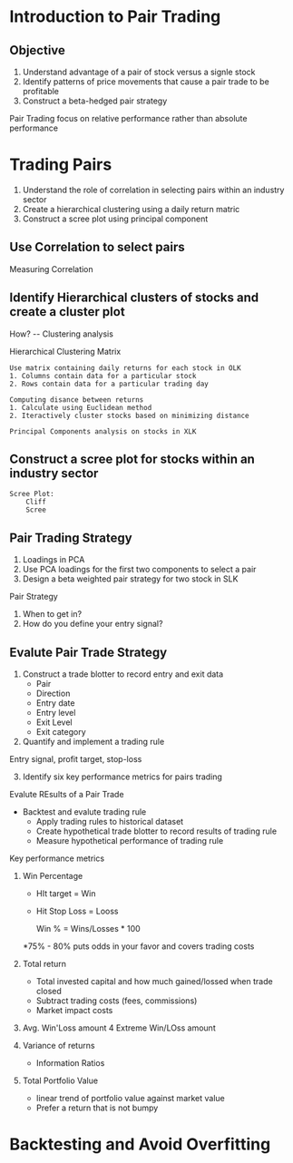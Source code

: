 # Introduction to Pair Trading
## Objective
1. Understand advantage of a pair of stock versus a signle stock
2. Identify patterns of price movements that cause a pair trade to be profitable
3. Construct a beta-hedged pair strategy

Pair Trading focus on relative performance rather than absolute performance

# Trading Pairs
1. Understand the role of correlation in selecting pairs within an industry sector
2. Create a hierarchical clustering using a daily return matric
3. Construct a scree plot using principal component

## Use Correlation to select pairs

Measuring Correlation

## Identify Hierarchical clusters of stocks and create a cluster plot
How? -- Clustering analysis

Hierarchical Clustering Matrix
    
    Use matrix containing daily returns for each stock in OLK
    1. Columns contain data for a particular stock
    2. Rows contain data for a particular trading day

    Computing disance between returns
    1. Calculate using Euclidean method
    2. Iteractively cluster stocks based on minimizing distance

    Principal Components analysis on stocks in XLK

## Construct a scree plot for stocks within an industry sector

    Scree Plot:
        Cliff
        Scree

## Pair Trading Strategy
1. Loadings in PCA
2. Use PCA loadings for the first two components to select a pair
3. Design a beta weighted pair strategy for two stock in SLK

Pair Strategy
1. When to get in?
2. How do you define your entry signal?

## Evalute Pair Trade Strategy
1. Construct a trade blotter to record entry and exit data
    * Pair
    * Direction
    * Entry date
    * Entry level
    * Exit Level
    * Exit category
2. Quantify and implement a trading rule

Entry signal, profit target, stop-loss


3. Identify six key performance metrics for pairs trading

Evalute REsults of a Pair Trade

* Backtest and evalute trading rule
    * Apply trading rules to historical dataset
    * Create hypothetical trade blotter to record results of trading rule
    * Measure hypothetical performance of trading rule


Key performance metrics
1. Win Percentage
    * HIt target = Win
    * Hit Stop Loss = Looss
        
        Win % = Wins/Losses * 100

    *75% - 80% puts odds in your favor and covers trading costs
2. Total return
    * Total invested capital and how much gained/lossed when trade closed
    * Subtract trading costs (fees, commissions)
    * Market impact costs 
3. Avg. Win'Loss amount
4 Extreme Win/LOss amount
5. Variance of returns
    * Information Ratios
6. Total Portfolio Value
    * linear trend of portfolio value against market value
    * Prefer a return that is not bumpy

# Backtesting and Avoid Overfitting

